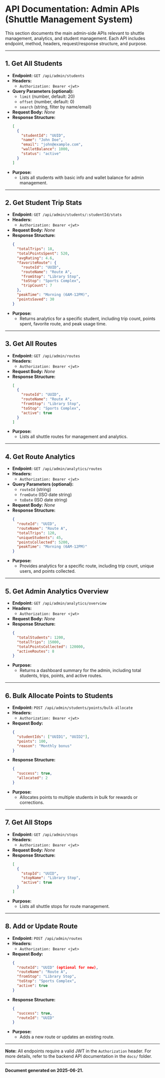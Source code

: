 # API Documentation: Admin APIs (Shuttle Management System)

This section documents the main admin-side APIs relevant to shuttle management, analytics, and student management. Each API includes endpoint, method, headers, request/response structure, and purpose.

---

## 1. Get All Students

- **Endpoint:** `GET /api/admin/students`
- **Headers:**
  - `Authorization: Bearer <jwt>`
- **Query Parameters (optional):**
  - `limit` (number, default: 20)
  - `offset` (number, default: 0)
  - `search` (string, filter by name/email)
- **Request Body:** _None_
- **Response Structure:**
  ```json
  [
    {
      "studentId": "UUID",
      "name": "John Doe",
      "email": "john@example.com",
      "walletBalance": 1000,
      "status": "active"
    }
  ]
  ```
- **Purpose:**
  - Lists all students with basic info and wallet balance for admin management.

---

## 2. Get Student Trip Stats

- **Endpoint:** `GET /api/admin/students/:studentId/stats`
- **Headers:**
  - `Authorization: Bearer <jwt>`
- **Request Body:** _None_
- **Response Structure:**
  ```json
  {
    "totalTrips": 18,
    "totalPointsSpent": 520,
    "avgRating": 4.6,
    "favoriteRoute": {
      "routeId": "UUID",
      "routeName": "Route A",
      "fromStop": "Library Stop",
      "toStop": "Sports Complex",
      "tripCount": 7
    },
    "peakTime": "Morning (6AM-12PM)",
    "pointsSaved": 30
  }
  ```
- **Purpose:**
  - Returns analytics for a specific student, including trip count, points spent, favorite route, and peak usage time.

---

## 3. Get All Routes

- **Endpoint:** `GET /api/admin/routes`
- **Headers:**
  - `Authorization: Bearer <jwt>`
- **Request Body:** _None_
- **Response Structure:**
  ```json
  [
    {
      "routeId": "UUID",
      "routeName": "Route A",
      "fromStop": "Library Stop",
      "toStop": "Sports Complex",
      "active": true
    }
  ]
  ```
- **Purpose:**
  - Lists all shuttle routes for management and analytics.

---

## 4. Get Route Analytics

- **Endpoint:** `GET /api/admin/analytics/routes`
- **Headers:**
  - `Authorization: Bearer <jwt>`
- **Query Parameters (optional):**
  - `routeId` (string)
  - `fromDate` (ISO date string)
  - `toDate` (ISO date string)
- **Request Body:** _None_
- **Response Structure:**
  ```json
  {
    "routeId": "UUID",
    "routeName": "Route A",
    "totalTrips": 120,
    "uniqueStudents": 45,
    "pointsCollected": 5200,
    "peakTime": "Morning (6AM-12PM)"
  }
  ```
- **Purpose:**
  - Provides analytics for a specific route, including trip count, unique users, and points collected.

---

## 5. Get Admin Analytics Overview

- **Endpoint:** `GET /api/admin/analytics/overview`
- **Headers:**
  - `Authorization: Bearer <jwt>`
- **Request Body:** _None_
- **Response Structure:**
  ```json
  {
    "totalStudents": 1200,
    "totalTrips": 15000,
    "totalPointsCollected": 120000,
    "activeRoutes": 8
  }
  ```
- **Purpose:**
  - Returns a dashboard summary for the admin, including total students, trips, points, and active routes.

---

## 6. Bulk Allocate Points to Students

- **Endpoint:** `POST /api/admin/students/points/bulk-allocate`
- **Headers:**
  - `Authorization: Bearer <jwt>`
- **Request Body:**
  ```json
  {
    "studentIds": ["UUID1", "UUID2"],
    "points": 100,
    "reason": "Monthly bonus"
  }
  ```
- **Response Structure:**
  ```json
  {
    "success": true,
    "allocated": 2
  }
  ```
- **Purpose:**
  - Allocates points to multiple students in bulk for rewards or corrections.

---

## 7. Get All Stops

- **Endpoint:** `GET /api/admin/stops`
- **Headers:**
  - `Authorization: Bearer <jwt>`
- **Request Body:** _None_
- **Response Structure:**
  ```json
  [
    {
      "stopId": "UUID",
      "stopName": "Library Stop",
      "active": true
    }
  ]
  ```
- **Purpose:**
  - Lists all shuttle stops for route management.

---

## 8. Add or Update Route

- **Endpoint:** `POST /api/admin/routes`
- **Headers:**
  - `Authorization: Bearer <jwt>`
- **Request Body:**
  ```json
  {
    "routeId": "UUID" (optional for new),
    "routeName": "Route A",
    "fromStop": "Library Stop",
    "toStop": "Sports Complex",
    "active": true
  }
  ```
- **Response Structure:**
  ```json
  {
    "success": true,
    "routeId": "UUID"
  }
  ```
- **Purpose:**
  - Adds a new route or updates an existing route.

---

**Note:** All endpoints require a valid JWT in the `Authorization` header. For more details, refer to the backend API documentation in the `docs/` folder.

---

**Document generated on 2025-06-21.**
